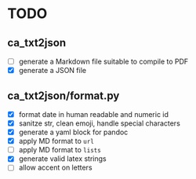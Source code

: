 # TODO

## ca_txt2json
- [ ] generate a Markdown file suitable to compile to PDF
- [x] generate a JSON file

## ca_txt2json/format.py
- [x] format date in human readable and numeric id
- [x] sanitze str, clean emoji, handle special characters
- [x] generate a yaml block for pandoc
- [x] apply MD format to `url`
- [ ] apply MD format to `lists`
- [x] generate valid latex strings
- [ ] allow accent on letters
